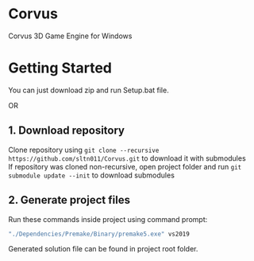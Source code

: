 # Corvus
Corvus 3D Game Engine for Windows
  
# Getting Started  
You can just download zip and run Setup.bat file.   
  
OR    
## 1. Download repository  
Clone repository using `git clone --recursive https://github.com/sltn011/Corvus.git` to download it with submodules  
If repository was cloned non-recursive, open project folder and run ```git submodule update --init``` to download submodules  
  
## 2. Generate project files  
Run these commands inside project using command prompt:
```bat
"./Dependencies/Premake/Binary/premake5.exe" vs2019
```  
Generated solution file can be found in project root folder.  
